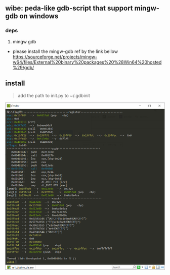 ## wibe: peda-like gdb-script that support mingw-gdb on windows

### deps
1. mingw gdb
+ please install the mingw-gdb ref by the link bellow
https://sourceforge.net/projects/mingw-w64/files/External%20binary%20packages%20%28Win64%20hosted%29/gdb/

## install
> add the path to init.py to ~/.gdbinit

![enter description here](./img/screen.png)
